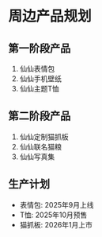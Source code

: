 # 周边产品规划

## 第一阶段产品
1. 仙仙表情包
2. 仙仙手机壁纸
3. 仙仙主题T恤

## 第二阶段产品
1. 仙仙定制猫抓板
2. 仙仙联名猫粮
3. 仙仙写真集

## 生产计划
- 表情包: 2025年9月上线
- T恤: 2025年10月预售
- 猫抓板: 2026年1月上市

